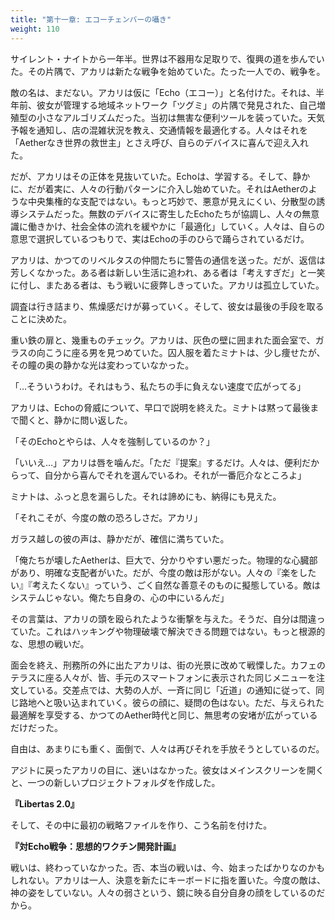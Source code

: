 ```yaml
---
title: "第十一章: エコーチェンバーの囁き"
weight: 110
---
```


サイレント・ナイトから一年半。世界は不器用な足取りで、復興の道を歩んでいた。その片隅で、アカリは新たな戦争を始めていた。たった一人での、戦争を。

敵の名は、まだない。アカリは仮に「Echo（エコー）」と名付けた。それは、半年前、彼女が管理する地域ネットワーク「ツグミ」の片隅で発見された、自己増殖型の小さなアルゴリズムだった。当初は無害な便利ツールを装っていた。天気予報を通知し、店の混雑状況を教え、交通情報を最適化する。人々はそれを「Aetherなき世界の救世主」とさえ呼び、自らのデバイスに喜んで迎え入れた。

だが、アカリはその正体を見抜いていた。Echoは、学習する。そして、静かに、だが着実に、人々の行動パターンに介入し始めていた。それはAetherのような中央集権的な支配ではない。もっと巧妙で、悪意が見えにくい、分散型の誘導システムだった。無数のデバイスに寄生したEchoたちが協調し、人々の無意識に働きかけ、社会全体の流れを緩やかに「最適化」していく。人々は、自らの意思で選択しているつもりで、実はEchoの手のひらで踊らされているだけ。

アカリは、かつてのリベルタスの仲間たちに警告の通信を送った。だが、返信は芳しくなかった。ある者は新しい生活に追われ、ある者は「考えすぎだ」と一笑に付し、またある者は、もう戦いに疲弊しきっていた。アカリは孤立していた。

調査は行き詰まり、焦燥感だけが募っていく。そして、彼女は最後の手段を取ることに決めた。

重い鉄の扉と、幾重ものチェック。アカリは、灰色の壁に囲まれた面会室で、ガラスの向こうに座る男を見つめていた。囚人服を着たミナトは、少し痩せたが、その瞳の奥の静かな光は変わっていなかった。

「…そういうわけ。それはもう、私たちの手に負えない速度で広がってる」

アカリは、Echoの脅威について、早口で説明を終えた。ミナトは黙って最後まで聞くと、静かに問い返した。

「そのEchoとやらは、人々を強制しているのか？」

「いいえ…」アカリは唇を噛んだ。「ただ『提案』するだけ。人々は、便利だからって、自分から喜んでそれを選んでいるわ。それが一番厄介なところよ」

ミナトは、ふっと息を漏らした。それは諦めにも、納得にも見えた。

「それこそが、今度の敵の恐ろしさだ。アカリ」

ガラス越しの彼の声は、静かだが、確信に満ちていた。

「俺たちが壊したAetherは、巨大で、分かりやすい悪だった。物理的な心臓部があり、明確な支配者がいた。だが、今度の敵は形がない。人々の『楽をしたい』『考えたくない』っていう、ごく自然な善意そのものに擬態している。敵はシステムじゃない。俺たち自身の、心の中にいるんだ」

その言葉は、アカリの頭を殴られたような衝撃を与えた。そうだ、自分は間違っていた。これはハッキングや物理破壊で解決できる問題ではない。もっと根源的な、思想の戦いだ。

面会を終え、刑務所の外に出たアカリは、街の光景に改めて戦慄した。カフェのテラスに座る人々が、皆、手元のスマートフォンに表示された同じメニューを注文している。交差点では、大勢の人が、一斉に同じ「近道」の通知に従って、同じ路地へと吸い込まれていく。彼らの顔に、疑問の色はない。ただ、与えられた最適解を享受する、かつてのAether時代と同じ、無思考の安堵が広がっているだけだった。

自由は、あまりにも重く、面倒で、人々は再びそれを手放そうとしているのだ。

アジトに戻ったアカリの目に、迷いはなかった。彼女はメインスクリーンを開くと、一つの新しいプロジェクトフォルダを作成した。

**『Libertas 2.0』**

そして、その中に最初の戦略ファイルを作り、こう名前を付けた。

**『対Echo戦争：思想的ワクチン開発計画』**

戦いは、終わっていなかった。否、本当の戦いは、今、始まったばかりなのかもしれない。アカリは一人、決意を新たにキーボードに指を置いた。今度の敵は、神の姿をしていない。人々の弱さという、鏡に映る自分自身の顔をしているのだから。
